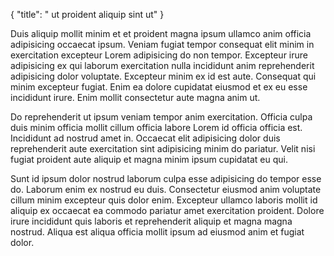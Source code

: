 {
  "title": " ut proident aliquip sint ut"
}

Duis aliquip mollit minim et et proident magna ipsum ullamco anim officia adipisicing occaecat ipsum. Veniam fugiat tempor consequat elit minim in exercitation excepteur Lorem adipisicing do non tempor. Excepteur irure adipisicing ex qui laborum exercitation nulla incididunt anim reprehenderit adipisicing dolor voluptate. Excepteur minim ex id est aute. Consequat qui minim excepteur fugiat. Enim ea dolore cupidatat eiusmod et ex eu esse incididunt irure. Enim mollit consectetur aute magna anim ut.

Do reprehenderit ut ipsum veniam tempor anim exercitation. Officia culpa duis minim officia mollit cillum officia labore Lorem id officia officia est. Incididunt ad nostrud amet in. Occaecat elit adipisicing dolor duis reprehenderit aute exercitation sint adipisicing minim do pariatur. Velit nisi fugiat proident aute aliquip et magna minim ipsum cupidatat eu qui.

Sunt id ipsum dolor nostrud laborum culpa esse adipisicing do tempor esse do. Laborum enim ex nostrud eu duis. Consectetur eiusmod anim voluptate cillum minim excepteur quis dolor enim. Excepteur ullamco laboris mollit id aliquip ex occaecat ea commodo pariatur amet exercitation proident. Dolore irure incididunt quis laboris et reprehenderit aliquip et magna magna nostrud. Aliqua est aliqua officia mollit ipsum ad eiusmod anim et fugiat dolor.